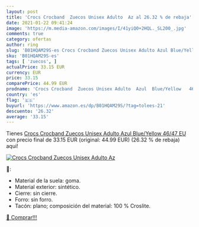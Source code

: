 ```yaml
---
layout: post
title: 'Crocs Crocband  Zuecos Unisex Adulto  Az al 26.32 % de rebaja'
date: 2021-01-22 09:41:24
image: 'https://m.media-amazon.com/images/I/41yiQ0+2HQL._SL200_.jpg'
comments: true
category: ofertas
author: ring
slug: 'B01HQAM29S-es Crocs Crocband Zuecos Unisex Adulto Azul Blue/Yellow 46/47 EU'
sku: 'B01HQAM29S-es'
tags: [ 'zuecos', ]
actualPrice: 33.15 EUR
currency: EUR
price: 33.15
comparePrice: 44.99 EUR
prodname: 'Crocs Crocband  Zuecos Unisex Adulto  Azul  Blue/Yellow   46/47 EU'
country: 'es'
flag: '🇪🇸'
buyurl: 'https://www.amazon.es/dp/B01HQAM29S/?tag=tolees-21'
descuento: '26.32'
average: '33.15'
---
```


Tienes [Crocs Crocband  Zuecos Unisex Adulto  Azul  Blue/Yellow   46/47 EU](https://www.amazon.es/dp/B01HQAM29S/?tag=tolees-21) con precio final de  33.15 EUR (original: 44.99 EUR) (26.32 %  de rebaja) aqui!

[![Crocs Crocband  Zuecos Unisex Adulto  Az](https://m.media-amazon.com/images/I/41yiQ0+2HQL._SL200_.jpg)](https://www.amazon.es/dp/B01HQAM29S/?tag=tolees-21)

🔎:

- Material de la suela: goma.
- Material exterior: sintético.
- Cierre: sin cierre.
- Forro: sin forro.
- Tacón: plano; composición del material: 100 % Croslite.

[🛒 Comprar!!!](https://www.amazon.es/dp/B01HQAM29S/?tag=tolees-21)
